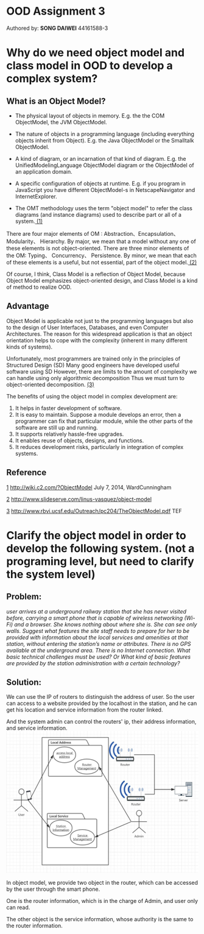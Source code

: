 # OOD Assignment 3 
Authored by: **SONG DAIWEI**  44161588-3
# Why do we need object model and class model in OOD to develop a complex system? 

## What is an Object Model?
- The physical layout of objects in memory. E.g. the the COM ObjectModel, the JVM ObjectModel.

- The nature of objects in a programming language (including everything objects inherit from Object). E.g. the Java ObjectModel or the Smalltalk ObjectModel.

- A kind of diagram, or an incarnation of that kind of diagram. E.g. the UnifiedModelingLanguage ObjectModel diagram or the ObjectModel of an application domain.

- A specific configuration of objects at runtime. E.g. if you program in JavaScript you have different ObjectModel-s in NetscapeNavigator and InternetExplorer.

- The OMT methodology uses the term "object model" to refer the class diagrams (and instance diagrams) used to describe part or all of a system.[ \(1\) ][1]


There are four major elements of OM : Abstraction、Encapsulation、 Modularity、 Hierarchy. By major, we mean that a model without any one of these elements is not object-oriented. There are three minor elements of the OM: Typing、 Concurrency、 Persistence. By minor, we mean that each of these elements is a useful, but not essential, part of the object model.[ \(2\) ][2]

Of course, I think, Class Model is a reflection of Object Model, because Object Model emphasizes object-oriented design, and Class Model is a kind of method to realize OOD.

## Advantage

Object Model is applicable not just to the programming languages but also to the design of User Interfaces, Databases, and even Computer Architectures.
The reason for this widespread application is that an object orientation helps to cope with the complexity (inherent in many different kinds of systems).

Unfortunately, most programmers are trained only in the principles of Structured Design (SD)
Many good engineers have developed useful software using SD
However, there are limits to the amount of complexity we can handle using only algorithmic decomposition
Thus we must turn to object-oriented decomposition.
[ \(3\) ][3]


The benefits of using the object model in complex development are:

1. It helps in faster development of software.
1. It is easy to maintain. Suppose a module develops an error, then a programmer can fix that particular module, while the other parts of the software are still up and running.
1. It supports relatively hassle-free upgrades.
1. It enables reuse of objects, designs, and functions.
1. It reduces development risks, particularly in integration of complex systems.


## Reference
[1]  http://wiki.c2.com/?ObjectModel July 7, 2014, WardCunningham

[2]  http://www.slideserve.com/linus-vasquez/object-model 

[3]  http://www.rbvi.ucsf.edu/Outreach/pc204/TheObjectModel.pdf TEF  



[1]: http://wiki.c2.com/?ObjectModel "object-model"

[2]: http://www.slideserve.com/linus-vasquez/object-model "object-model"

[3]: http://www.rbvi.ucsf.edu/Outreach/pc204/TheObjectModel.pdf  "www.rbvi.ucsf.edu The Object Model"

# Clarify the object model in order to develop the following system. (not a programing level, but need to clarify the system level)
## Problem:
*user arrives at a underground railway station that she has never visited before, carrying a smart phone that is capable of wireless networking (Wi-Fi) and a browser. She knows nothing about where she is. She can see only walls. Suggest what features the site staff needs to prepare for her to be provided with information about the local services and amenities at that station, without entering the station’s name or attributes. There is no GPS available at the underground area. There is no Internet connection. What basic technical challenges must be used? Or What kind of basic features are provided by the station administration with a certain technology?*
## Solution:
We can use the IP of routers to distinguish the address of user.
So the user can access to a website provided by the localhost in the station, and he can get his location and service information from the router linked.

And the system admin can control the routers' ip, their address information, and service information. 
![User](UML.jpg)

In object model, we provide two object in the router, which can be accessed by the user through the smart phone.

One is the router information, which is in the charge of Admin, and user only can read.

The other object is the service information, whose authority is the same to the router information.

